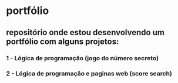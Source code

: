 # portfólio
## repositório onde estou desenvolvendo um portfólio com alguns projetos:
### 1 - Lógica de programação (jogo do número secreto)
### 2 - Lógica de programação e paginas web (score search)
